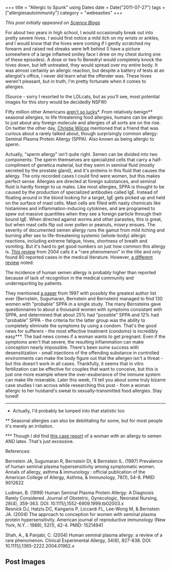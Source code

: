 +++
title = "Allergic to Spunk"
using Dates
date = Date("2011-07-27")
tags = ["allergiesautoimmunity"]
category = "webeasties"
+++

_This post initially appeared on [Science Blogs](http://scienceblogs.com/webeasties)_

For about two years in high school, I would occasionally break out into pretty severe hives. I would first notice a mild itch on my wrists or ankles, and I would know that the hives were coming if I gently scratched my forearm and raised red streaks were left behind (I have a picture somewhere of a large inflamed smiley face I drew on my chest during one of these episodes). A dose or two fo Benedryl would completely knock the hives down, but left untreated, they would spread over my entire body. It was almost certainly an allergic reaction, but despite a battery of tests at an allergist's office, I never did learn what the offender was. These hives weren't pleasant, but in truth, I'm pretty fortunate when it comes to allergies.

(Source - sorry I resorted to the LOLcats, but as you'll see, most potential images for this story would be decidedly NSFW)

Fifty million other Americans [aren't so lucky](http://www.aafa.org/display.cfm?id=9&sub=30#prev)*. From relatively benign** seasonal allergies, to life threatening food allergies, humans can be allergic to just about any foreign molecule and allergies of all sorts are on the rise. On twitter the other day, [Christie Wilcox](http://twitter.com/#!/NerdyChristie) mentioned that a friend that was curious about a rarely talked about, though surprisingly common allergy: Seminal Plasma Protein Allergy (SPPA). Also known as being allergic to sperm.

Actually, "sperm allergy" isn't quite right. Semen can be divided into two components: The sperm themselves are specialized cells that carry a half-compliment of genetica material, but they swim in seminal fluid (mostly secreted by the prostate gland), and it's proteins in this fluid that causes the allergy. The only recorded cases I could find were women, but this makes perfect sense. Allergies are directed at foreign substances, and seminal fluid is hardly foreign to us males. 
Like most allergies, SPPA is thought to be caused by the production of specialized antibodies called IgE. Instead of floating around in the blood looking for a target, IgE gets picked up and held on the surface of mast cells. Mast cells are filled with nasty chemicals like histamines and inflammation-inducing cytokines, and are programed to spew out massive quantities when they see a foreign particle through their bound IgE. When directed against worms and other parasites, this is great, but when mast cells flip out over pollen or peanuts, misery ensues. The severity of documented semen allergy runs the gamut from mild itching and burning after sex to life-threatening systemic (whole-body) allergic reactions, including extreme fatigue, hives, shortness of breath and vomiting. 
But it's hard to get good numbers on just how common this allergy is. [This review](http://onlinelibrary.wiley.com/doi/10.1111/j.1365-2222.2004.01962.x/abstract) from 2004 calls it a "rare phenomenon" in the title and only found 80 reported cases in the medical literature. However, [a different review](onlinelibrary.wiley.com/doi/10.1111/j.1552-6909.1999.tb02003.x/abstract) noted:

The incidence of human semen allergy is probably higher than reported because of lack of recognition in the medical community and underreporting by patients.

They mentioned [a paper](http://www.ncbi.nlm.nih.gov/pubmed/9012622) from 1997 with possibly the greatest author list ever (Bernstein, Sugumaran, Bernstein and Bernstein) managed to find 130 women with "probable" SPPA in a single study. The many Bernsteins gave questionnaires to about a thousand women with symptoms consistant with SPPA, and determined that about 25% had "possible" SPPA and 12% had "probable" SPPA - the criteria for the latter group was the ability to completely eliminate the symptoms by using a condom. 
That's the good news for sufferers - the most effective treatment (condoms) is incredibly easy***. The bad news comes if a woman wants to get pregnant. Even if the symptoms aren't that severe, the resulting inflammation can make conception nearly impossible. There's been some success with desensitization - small injections of the offending substance in controlled environments can make the body figure out that the allergen isn't a threat - but this doesn't work in all cases. Thankfully, it seems that in vitro fertilization can be effective for couples that want to conceive, but this is just one more example where the over-exuberance of the immune system can make life miserable. 
Later this week, I'll tell you about some truly bizarre case studies I ran across while researching this post - from a woman allergic to her husband's sweat to sexually-transmitted food allergies. Stay tuned!

----

* Actually, I'd probably be lumped into that statistic too

** Seasonal allergies can also be debilitating for some, but for most people it's merely an irritation.

*** Though I did find [this case report](http://onlinelibrary.wiley.com/doi/10.1111/j.1600-0536.1994.tb00720.x/abstract) of a woman with an allergy to semen AND latex. That's just excessive.

References:

Bernstein JA, Sugumaran R, Bernstein DI, & Bernstein IL. (1997) Prevalence of human seminal plasma hypersensitivity among symptomatic women. Annals of allergy, asthma & immunology : official publication of the American College of Allergy, Asthma, & Immunology, 78(1), 54-8. PMID: 9012622

Ludman, B. (1999) Human Seminal Plasma Protein Allergy: A Diagnosis Rarely Considered. Journal of Obstetric, Gynecologic, Neonatal Nursing, 28(4), 359-363. DOI: 10.1111/j.1552-6909.1999.tb02003.x    
Resnick DJ, Hatzis DC, Kanganis P, Liccardi FL, Lee-Wong M, & Bernstein JA. (2004) The approach to conception for women with seminal plasma protein hypersensitivity. American journal of reproductive immunology (New York, N.Y. : 1989), 52(1), 42-4. PMID: 15214941

Shah, A., & Panjabi, C. (2004) Human seminal plasma allergy: a review of a rare phenomenon. Clinical Experimental Allergy, 34(6), 827-838. DOI: 10.1111/j.1365-2222.2004.01962.x    

      
  

 ## Post Images


